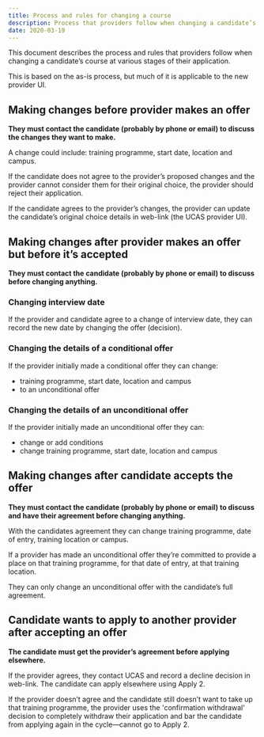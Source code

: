 ```yaml
---
title: Process and rules for changing a course
description: Process that providers follow when changing a candidate’s course.
date: 2020-03-19
---
```


This document describes the process and rules that providers follow when changing a candidate’s course at various stages of their application.

This is based on the as-is process, but much of it is applicable to the new provider UI.

## Making changes before provider makes an offer

**They must contact the candidate (probably by phone or email) to discuss the changes they want to make.**

A change could include: training programme, start date, location and campus.

If the candidate does not agree to the provider’s proposed changes and the provider cannot consider them for their original choice, the provider should reject their application.

If the candidate agrees to the provider’s changes, the provider can update the candidate’s original choice details in web-link (the UCAS provider UI).

## Making changes after provider makes an offer but before it’s accepted

**They must contact the candidate (probably by phone or email) to discuss before changing anything.**

### Changing interview date

If the provider and candidate agree to a change of interview date, they can record the new date by changing the offer (decision).

### Changing the details of a conditional offer

If the provider initially made a conditional offer they can change:

- training programme, start date, location and campus
- to an unconditional offer

### Changing the details of an unconditional offer

If the provider initially made an unconditional offer they can:

- change or add conditions
- change training programme, start date, location and campus

## Making changes after candidate accepts the offer

**They must contact the candidate (probably by phone or email) to discuss and have their agreement before changing anything.**

With the candidates agreement they can change training programme, date of entry, training location or campus.

If a provider has made an unconditional offer they’re committed to provide a place on that training programme, for that date of entry, at that training location.

They can only change an unconditional offer with the candidate’s full agreement.

## Candidate wants to apply to another provider after accepting an offer

**The candidate must get the provider’s agreement before applying elsewhere.**

If the provider agrees, they contact UCAS and record a decline decision in web-link. The candidate can apply elsewhere using Apply 2.

If the provider doesn’t agree and the candidate still doesn’t want to take up that training programme, the provider uses the 'confirmation withdrawal' decision to completely withdraw their application and bar the candidate from applying again in the cycle—cannot go to Apply 2.
